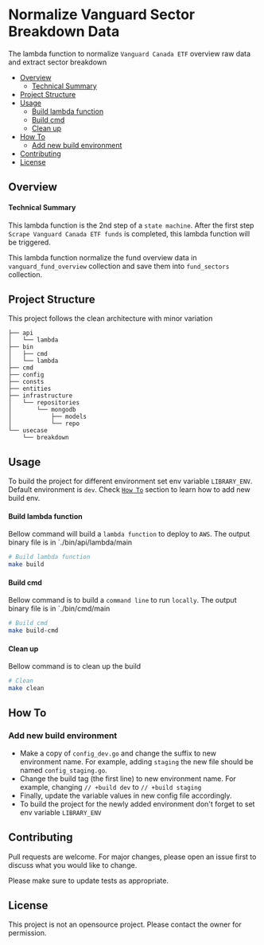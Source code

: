 # Normalize Vanguard Sector Breakdown Data

The lambda function to normalize `Vanguard Canada ETF` overview raw data and extract sector breakdown

<!-- START doctoc generated TOC please keep comment here to allow auto update -->
<!-- DON'T EDIT THIS SECTION, INSTEAD RE-RUN doctoc TO UPDATE -->

- [Overview](#overview)
  - [Technical Summary](#technical-summary)
- [Project Structure](#project-structure)
- [Usage](#usage)
  - [Build lambda function](#build-lambda-function)
  - [Build cmd](#build-cmd)
  - [Clean up](#clean-up)
- [How To](#how-to)
  - [Add new build environment](#add-new-build-environment)
- [Contributing](#contributing)
- [License](#license)

<!-- END doctoc generated TOC please keep comment here to allow auto update -->

## Overview

#### Technical Summary

This lambda function is the 2nd step of a `state machine`. After the first step `Scrape Vanguard Canada ETF funds` is completed, this lambda function will be triggered.

This lambda function normalize the fund overview data in `vanguard_fund_overview` collection and save them into `fund_sectors` collection.

## Project Structure

This project follows the clean architecture with minor variation

```
├── api
│   └── lambda
├── bin
│   ├── cmd
│   └── lambda
├── cmd
├── config
├── consts
├── entities
├── infrastructure
│   └── repositories
│       └── mongodb
│           ├── models
│           └── repo
└── usecase
    └── breakdown
```

## Usage

To build the project for different environment set env variable `LIBRARY_ENV`. Default environment is `dev`. Check [`How To`](#how-to) section to learn how to add new build env.

#### Build lambda function

Bellow command will build a `lambda function` to deploy to `AWS`. The output binary file is in `./bin/api/lambda/main

```bash
# Build lambda function
make build
```

#### Build cmd

Bellow command is to build a `command line` to run `locally`. The output binary file is in `./bin/cmd/main

```bash
# Build cmd
make build-cmd
```

#### Clean up

Bellow command is to clean up the build

```bash
# Clean
make clean
```

## How To

### Add new build environment

- Make a copy of `config_dev.go` and change the suffix to new environment name. For example, adding `staging` the new file should be named `config_staging.go`.
- Change the build tag (the first line) to new environment name. For example, changing `// +build dev` to `// +build staging`
- Finally, update the variable values in new config file accordingly.
- To build the project for the newly added environment don't forget to set env variable `LIBRARY_ENV`

## Contributing

Pull requests are welcome. For major changes, please open an issue first to discuss what you would like to change.

Please make sure to update tests as appropriate.

## License

This project is not an opensource project. Please contact the owner for permission.
